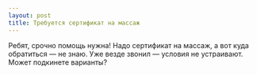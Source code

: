 ```yaml
---
layout: post 
title: Требуется сертификат на массаж 
--- 
```

Ребят, срочно помощь нужна! Надо сертификат на массаж, а вот куда обратиться — не знаю. Уже везде звонил — условия не устраивают. Может подкинете варианты?
